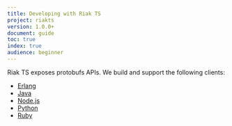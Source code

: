 ```yaml
---
title: Developing with Riak TS
project: riakts
version: 1.0.0+
document: guide
toc: true
index: true
audience: beginner
---
```



[erlang]: http://docs.basho.com/riakts/1.2.0/developing/erlang
[java]: http://docs.basho.com/riakts/1.2.0/developing/java
[nodejs]: http://docs.basho.com/riakts/1.2.0/developing/nodejs
[python]: http://docs.basho.com/riakts/1.2.0/developing/python
[ruby]: http://docs.basho.com/riakts/1.2.0/developing/ruby


Riak TS exposes protobufs APIs. We build and support the following clients:

* [Erlang][erlang]
* [Java][java]
* [Node.js][nodejs]
* [Python][python]
* [Ruby][ruby]